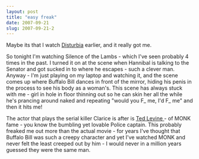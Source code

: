 ```yaml
---
layout: post
title: "easy freak"
date: 2007-09-21
slug: 2007-09-21-2
---
```


Maybe its that I watch  [Disturbia](http://www.imdb.com/title/tt0486822/)  earlier, and it really  got me.  

So tonight I&apos;m watching Silence of the Lambs - which I&apos;ve seen probably 4 times in the past.  I turned it on at the scene when Hannibal is talking to the Senator and got sucked in to where he escapes - such a clever man.  Anyway - I&apos;m just playing on my laptop and watching it, and the scene comes up where Buffalo Bill dances in front of the mirror, hiding his penis in the process to see his body as a woman&apos;s.  This scene has always stuck with me - girl in hole in floor thinning out so he can skin her all the while he&apos;s prancing around naked and repeating &quot;would you F_ me, I&apos;d F_ me&quot; and then it  hits me!

The actor that plays the serial killer  Clarice is after is  [Ted Levine ](http://www.imdb.com/name/nm0505971/bio) - of MONK fame - you know the bumbling yet lovable Police captain.  This probably freaked me out more than the actual movie - for years I&apos;ve thought that Buffalo Bill was such a creepy character and yet I&apos;ve watched MONK and never felt the least creeped out by him - I would never in a million years guessed they were the same man.
